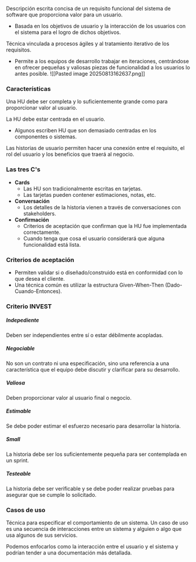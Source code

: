 Descripción escrita concisa de un requisito funcional del sistema de software que proporciona valor para un usuario.
- Basada en los objetivos de usuario y la interacción de los usuarios con el sistema para el logro de dichos objetivos.

Técnica vinculada a procesos ágiles y al tratamiento iterativo de los requisitos.
- Permite a los equipos de desarrollo trabajar en iteraciones, centrándose en ofrecer pequeñas y valiosas piezas de funcionalidad a los usuarios lo antes posible.
![[Pasted image 20250813162637.png]]
### Características
Una HU debe ser completa y lo suficientemente grande como para proporcionar valor al usuario.

La HU debe estar centrada en el usuario.
- Algunos escriben HU que son demasiado centradas en los componentes o sistemas.

Las historias de usuario permiten hacer una conexión entre el requisito, el rol del usuario y los beneficios que traerá al negocio.
### Las tres C's
- **Cards**
	- Las HU son tradicionalmente escritas en tarjetas.
	- Las tarjetas pueden contener estimaciones, notas, etc.
- **Conversación**
	- Los detalles de la historia vienen a través de conversaciones con stakeholders.
- **Confirmación**
	- Criterios de aceptación que confirman que la HU fue implementada correctamente.
	- Cuando tenga que cosa el usuario considerará que alguna funcionalidad está lista.
### Criterios de aceptación
- Permiten validar si o diseñado/construido está en conformidad con lo que desea el cliente.
- Una técnica común es utilizar la estructura Given-When-Then (Dado-Cuando-Entonces).
### Criterio INVEST
##### Indepediente
Deben ser independientes entre sí o estar débilmente acopladas.
##### Negociable
No son un contrato ni una especificación, sino una referencia a una característica que el equipo debe discutir y clarificar para su desarrollo.
##### Valiosa
Deben proporcionar valor al usuario final o negocio.
##### Estimable
Se debe poder estimar el esfuerzo necesario para desarrollar la historia.
##### Small
La historia debe ser los suficientemente pequeña para ser contemplada en un sprint.
##### Testeable
La historia debe ser verificable y se debe poder realizar pruebas para asegurar que se cumple lo solicitado.
###  Casos de uso
Técnica para especificar el comportamiento de un sistema. Un caso de uso es una secuencia de interacciones entre un sistema y alguien o algo que usa algunos de sus servicios.

Podemos enfocarlos como la interacción entre el usuario y el sistema y podrían tender a una documentación más detallada.


